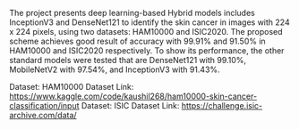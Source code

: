 The project presents deep learning-based Hybrid models includes InceptionV3 and DenseNet121 to identify the skin cancer in images with 224 x 224 pixels, using two datasets: HAM10000 and ISIC2020. The proposed scheme achieves good result of accuracy with 99.91% and 91.50% in HAM10000 and ISIC2020 respectively. To show its performance, the other standard models were tested that are DenseNet121 with 99.10%, MobileNetV2 with 97.54%, and InceptionV3 with 91.43%. 

Dataset: HAM10000 
Dataset Link: https://www.kaggle.com/code/kaushil268/ham10000-skin-cancer-classification/input
Dataset: ISIC
Dataset Link: https://challenge.isic-archive.com/data/
